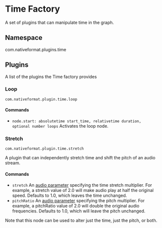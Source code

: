 # Time Factory
A set of plugins that can manipulate time in the graph.

## Namespace

com.nativeformat.plugins.time

## Plugins

A list of the plugins the Time factory provides

### Loop

`com.nativeformat.plugin.time.loop`

#### Commands

* `node.start: absolutetime start_time, relativetime duration, optional number loops` Activates the loop node.

### Stretch

`com.nativeformat.plugin.time.stretch`

A plugin that can independently stretch time and shift the pitch of an audio stream. 

#### Commands

* `stretch` An [audio parameter](../..) specifying the time stretch multiplier. For example, a stretch value of 2.0 will make audio play at half the original speed. Defaults to 1.0, which leaves the time unchanged.
* `pitchRatio` An [audio parameter](../..) specifying the pitch multiplier. For example, a pitchRatio value of 2.0 will double the original audio frequencies. Defaults to 1.0, which will leave the pitch unchanged. 

Note that this node can be used to alter just the time, just the pitch, or both. 